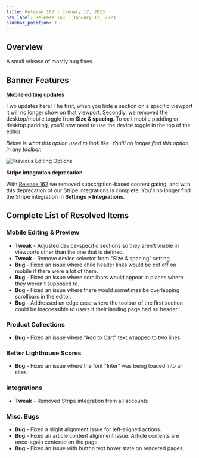 ```yaml
---
title: Release 163 | January 17, 2023
nav_label: Release 163 | January 17, 2023
sidebar_position: 1
---
```


## Overview

A small release of mostly bug fixes.

## Banner Features

**Mobile editing updates**

Two updates here! The first, when you hide a section on a specific viewport it will no longer show on that viewport.
Secondly, we removed the desktop/mobile toggle from **Size & spacing**. To edit mobile padding or desktop padding,
you'll
now need to use the device toggle in the top of the editor.

*Below is what this option used to look like. You'll no longer find this option in any toolbar.*

![Previous Editing Options](/assets/studio/11568092306839.png)

**Stripe integration deprecation**

With [Release 162](https://support.unstack.com/hc/en-us/articles/11409394257303) we removed subscription-based content
gating, and with this deprecation of our Stripe integrations is complete. You'll no longer find the Stripe integration
in **Settings > Integrations**.

## Complete List of Resolved Items

### Mobile Editing & Preview

* **Tweak** - Adjusted device-specific sections so they aren't visible in viewports other than the one that is defined.
* **Tweak** - Remove device selector from "Size & spacing" setting
* **Bug** - Fixed an issue where child header links would be cut off on mobile if there were a lot of them.
* **Bug** - Fixed an issue where scrollbars would appear in places where they weren't supposed to.
* **Bug** - Fixed an issue where there would sometimes be overlapping scrollbars in the editor.
* **Bug** - Addressed an edge case where the toolbar of the first section could be inaccessible to users if their
  landing page had no header.

### Product Collections

* **Bug** - Fixed an issue where "Add to Cart" text wrapped to two lines

### Better Lighthouse Scores

* **Bug** - Fixed an issue where the font "Inter" was being loaded into all sites.

### Integrations

* **Tweak** - Removed Stripe integration from all accounts

### Misc. Bugs

* **Bug** - Fixed a slight alignment issue for left-aligned actions.
* **Bug** - Fixed an article content alignment issue. Article contents are once-again centered on the page.
* **Bug** - Fixed an issue with button text hover state on rendered pages.
